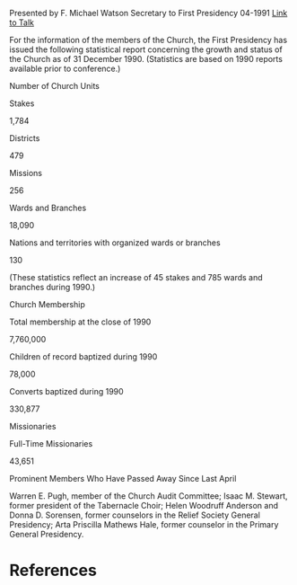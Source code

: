 Presented by F. Michael Watson
Secretary to First Presidency
04-1991
[Link to Talk](https://www.churchofjesuschrist.org/study/general-conference/1991/04/statistical-report-1990?lang=eng)

For the information of the members of the Church, the First Presidency has issued the following statistical report concerning the growth and status of the Church as of 31 December 1990. (Statistics are based on 1990 reports available prior to conference.)





Number of Church Units





Stakes



1,784



Districts



479



Missions



256



Wards and Branches



18,090



Nations and territories with organized wards or branches



130



(These statistics reflect an increase of 45 stakes and 785 wards and branches during 1990.)







Church Membership





Total membership at the close of 1990



7,760,000



Children of record baptized during 1990



78,000



Converts baptized during 1990



330,877









Missionaries





Full-Time Missionaries



43,651









Prominent Members Who Have Passed Away Since Last April



Warren E. Pugh, member of the Church Audit Committee; Isaac M. Stewart, former president of the Tabernacle Choir; Helen Woodruff Anderson and Donna D. Sorensen, former counselors in the Relief Society General Presidency; Arta Priscilla Mathews Hale, former counselor in the Primary General Presidency.

# References
